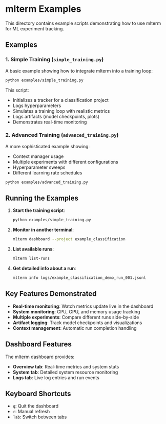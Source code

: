 # mlterm Examples

This directory contains example scripts demonstrating how to use mlterm for ML experiment tracking.

## Examples

### 1. Simple Training (`simple_training.py`)

A basic example showing how to integrate mlterm into a training loop:

```bash
python examples/simple_training.py
```

This script:
- Initializes a tracker for a classification project
- Logs hyperparameters
- Simulates a training loop with realistic metrics
- Logs artifacts (model checkpoints, plots)
- Demonstrates real-time monitoring

### 2. Advanced Training (`advanced_training.py`)

A more sophisticated example showing:
- Context manager usage
- Multiple experiments with different configurations
- Hyperparameter sweeps
- Different learning rate schedules

```bash
python examples/advanced_training.py
```

## Running the Examples

1. **Start the training script**:
   ```bash
   python examples/simple_training.py
   ```

2. **Monitor in another terminal**:
   ```bash
   mlterm dashboard --project example_classification
   ```

3. **List available runs**:
   ```bash
   mlterm list-runs
   ```

4. **Get detailed info about a run**:
   ```bash
   mlterm info logs/example_classification_demo_run_001.jsonl
   ```

## Key Features Demonstrated

- **Real-time monitoring**: Watch metrics update live in the dashboard
- **System monitoring**: CPU, GPU, and memory usage tracking
- **Multiple experiments**: Compare different runs side-by-side
- **Artifact logging**: Track model checkpoints and visualizations
- **Context management**: Automatic run completion handling

## Dashboard Features

The mlterm dashboard provides:
- **Overview tab**: Real-time metrics and system stats
- **System tab**: Detailed system resource monitoring
- **Logs tab**: Live log entries and run events

## Keyboard Shortcuts

- `q`: Quit the dashboard
- `r`: Manual refresh
- `Tab`: Switch between tabs
